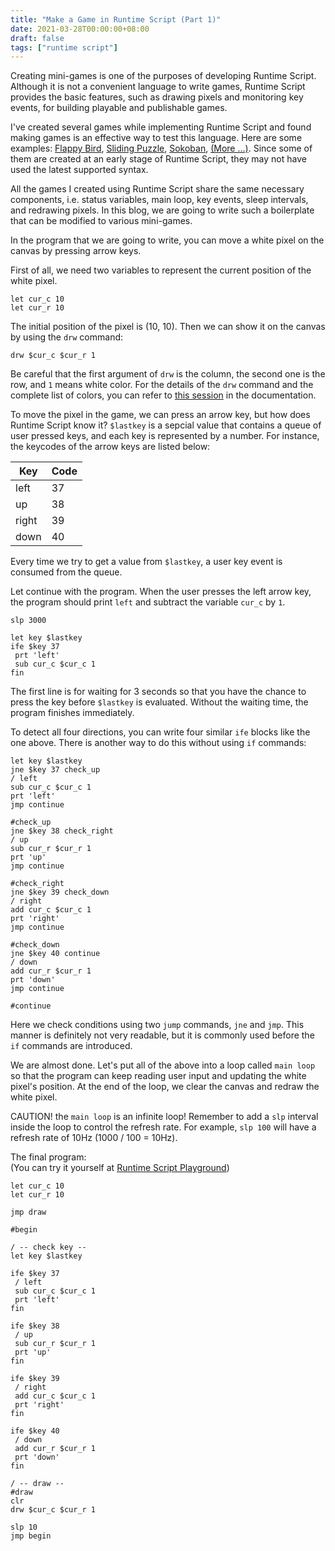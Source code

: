 ```yaml
---
title: "Make a Game in Runtime Script (Part 1)"
date: 2021-03-28T00:00:00+08:00
draft: false
tags: ["runtime script"]
---
```


Creating mini-games is one of the purposes of developing Runtime Script. Although it is not a convenient language to write games, Runtime Script provides the basic features, such as drawing pixels and monitoring key events, for building playable and publishable games.

I've created several games while implementing Runtime Script and found making games is an effective way to test this language. Here are some examples: [Flappy Bird](https://runtime.siwei.dev/?src=bird),
[Sliding Puzzle](https://runtime.siwei.dev/?src=puzzle),
[Sokoban](https://siwei.dev/app/sokoban/),
[(More ...)](https://github.com/yjlo123/runtime-script#examples). Since some of them are created at an early stage of Runtime Script,   they may not have used the latest supported syntax.

All the games I created using Runtime Script share the same necessary components, i.e. status variables, main loop, key events, sleep intervals, and redrawing pixels. In this blog, we are going to write such a boilerplate that can be modified to various mini-games.

In the program that we are going to write, you can move a white pixel on the canvas by pressing arrow keys.

First of all, we need two variables to represent the current position of the white pixel.
```
let cur_c 10
let cur_r 10
```

The initial position of the pixel is (10, 10). Then we can show it on the canvas by using the `drw` command:
```
drw $cur_c $cur_r 1
```

Be careful that the first argument of `drw` is the column, the second one is the row, and `1` means white color. For the details of the `drw` command and the complete list of colors, you can refer to [this session](https://siwei.dev/doc/runtime/#canvas) in the documentation.

To move the pixel in the game, we can press an arrow key, but how does Runtime Script know it? `$lastkey` is a sepcial value that contains a queue of user pressed keys, and each key is represented by a number. For instance, the keycodes of the arrow keys are listed below:

| Key | Code |
|---|---|
| left | 37 |
| up | 38 |
| right | 39 |
| down | 40 |

Every time we try to get a value from `$lastkey`, a user key event is consumed from the queue.

Let continue with the program. When the user presses the left arrow key, the program should print `left` and subtract the variable `cur_c` by `1`.
```
slp 3000

let key $lastkey
ife $key 37
 prt 'left'
 sub cur_c $cur_c 1
fin
```

The first line is for waiting for 3 seconds so that you have the chance to press the key before `$lastkey` is evaluated. Without the waiting time, the program finishes immediately.

To detect all four directions, you can write four similar `ife` blocks like the one above. There is another way to do this without using `if` commands:
```
let key $lastkey
jne $key 37 check_up
/ left
sub cur_c $cur_c 1
prt 'left'
jmp continue

#check_up
jne $key 38 check_right
/ up
sub cur_r $cur_r 1
prt 'up'
jmp continue

#check_right
jne $key 39 check_down
/ right
add cur_c $cur_c 1
prt 'right'
jmp continue

#check_down
jne $key 40 continue
/ down
add cur_r $cur_r 1
prt 'down'
jmp continue

#continue
```

Here we check conditions using two `jump` commands, `jne` and `jmp`. This manner is definitely not very readable, but it is commonly used before the `if` commands are introduced.

We are almost done. Let's put all of the above into a loop called `main loop` so that the program can keep reading user input and updating the white pixel's position. At the end of the loop, we clear the canvas and redraw the white pixel.

CAUTION! the `main loop` is an infinite loop! Remember to add a `slp` interval inside the loop to control the refresh rate. For example, `slp 100` will have a refresh rate of 10Hz (1000 / 100 = 10Hz).

The final program:  
(You can try it yourself at [Runtime Script Playground](https://runtime.siwei.dev/))
```
let cur_c 10
let cur_r 10

jmp draw

#begin

/ -- check key --
let key $lastkey

ife $key 37
 / left
 sub cur_c $cur_c 1
 prt 'left'
fin

ife $key 38
 / up
 sub cur_r $cur_r 1
 prt 'up'
fin

ife $key 39
 / right
 add cur_c $cur_c 1
 prt 'right'
fin

ife $key 40
 / down
 add cur_r $cur_r 1
 prt 'down'
fin

/ -- draw --
#draw
clr
drw $cur_c $cur_r 1

slp 10
jmp begin
```
